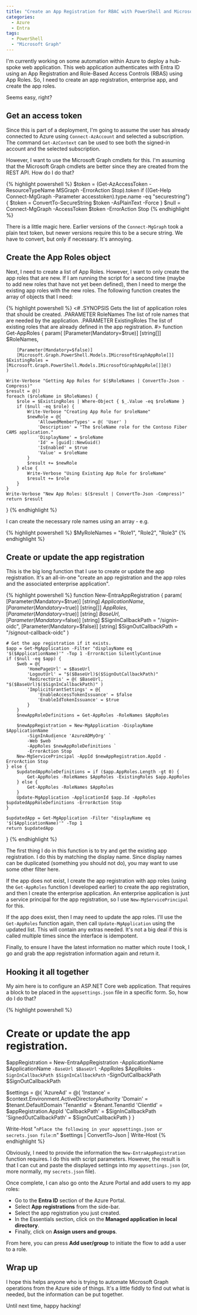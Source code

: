 ```yaml
---
title: "Create an App Registration for RBAC with PowerShell and Microsoft Graph."
categories:
  - Azure
  - Entra
tags:
  - PowerShell
  - "Microsoft Graph"
---
```


I'm currently working on some automation within Azure to deploy a hub-spoke web application.  This web application authenticates with Entra ID using an App Registration and Role-Based Access Controls (RBAS) using App Roles.  So, I need to create an app registration, enterprise app, and create the app roles.

Seems easy, right?

## Get an access token

Since this is part of a deployment, I'm going to assume the user has already connected to Azure using `Connect-AzAccount` and selected a subscription.  The command `Get-AzContext` can be used to see both the signed-in account and the selected subscription.

However, I want to use the Microsoft Graph cmdlets for this.  I'm assuming that the Microsoft Graph cmdlets are better since they are created from the REST API.  How do I do that?

{% highlight powershell %}
$token = (Get-AzAccessToken -ResourceTypeName MSGraph -ErrorAction Stop).token
if ((Get-Help Connect-MgGraph -Parameter accesstoken).type.name -eq "securestring") {
  $token = ConvertTo-SecureString $token -AsPlainText -Force
}
$null = Connect-MgGraph -AccessToken $token -ErrorAction Stop
{% endhighlight %}

There is a little magic here.  Earlier versions of the `Connect-MgGraph` took a plain text token, but newer versions require this to be a secure string.  We have to convert, but only if necessary.  It's annoying.

## Create the App Roles object

Next, I need to create a list of App Roles.  However, I want to only create the app roles that are new.  If I am running the script for a second time (maybe to add new roles that have not yet been defined), then I need to merge the existing app roles with the new roles.  The following function creates the array of objects that I need:

{% highlight powershell %}
<#
.SYNOPSIS
    Gets the list of application roles that should be created.
.PARAMETER RoleNames
    The list of role names that are needed by the application.
.PARAMETER ExistingRoles
    The list of existing roles that are already defined in the app registration.
#>
function Get-AppRoles {
    param(
        [Parameter(Mandatory=$true)]
        [string[]] $RoleNames,

        [Parameter(Mandatory=$false)]
        [Microsoft.Graph.PowerShell.Models.IMicrosoftGraphAppRole[]] $ExistingRoles = [Microsoft.Graph.PowerShell.Models.IMicrosoftGraphAppRole[]]@()
    )

    Write-Verbose "Getting App Roles for $($RoleNames | ConvertTo-Json -Compress)"
    $result = @()
    foreach ($roleName in $RoleNames) {
        $role = $ExistingRoles | Where-Object { $_.Value -eq $roleName }
        if ($null -eq $role) {
            Write-Verbose "Creating App Role for $roleName"
            $newRole = @{
                'AllowedMemberTypes' = @( 'User' )
                'Description' = "The $roleName role for the Contoso Fiber CAMS application."
                'DisplayName' = $roleName
                'Id' = [guid]::NewGuid()
                'IsEnabled' = $true
                'Value' = $roleName
            }
            $result += $newRole
        } else {
            Write-Verbose "Using Existing App Role for $roleName"
            $result += $role
        }
    }
    Write-Verbose "New App Roles: $($result | ConvertTo-Json -Compress)"
    return $result
}
{% endhighlight %}

I can create the necessary role names using an array - e.g.

{% highlight powershell %}
$MyRoleNames = "Role1", "Role2", "Role3"
{% endhighlight %}

## Create or update the app registration

This is the big long function that I use to create or update the app registration.  It's an all-in-one "create an app registration and the app roles and the associated enterprise application".

{% highlight powershell %}
function New-EntraAppRegistration {
    param(
        [Parameter(Mandatory=$true)] [string] $ApplicationName,
        [Parameter(Mandatory=$true)] [string[]] $AppRoles,
        [Parameter(Mandatory=$true)] [string] $BaseUrl,
        [Parameter(Mandatory=$false)] [string] $SignInCallbackPath = "/signin-oidc",
        [Parameter(Mandatory=$false)] [string] $SignOutCallbackPath = "/signout-callback-oidc"
    )

    # Get the app registration if it exists.
    $app = Get-MgApplication -Filter "displayName eq '$($ApplicationName)'" -Top 1 -ErrorAction SilentlyContinue
    if ($null -eq $app) {
        $web = @{
            'HomePageUrl' = $BaseUrl
            'LogoutUrl' = "$($BaseUrl)$($SignOutCallbackPath)"
            'RedirectUris' = @( $BaseUrl, "$($BaseUrl)$($SignInCallbackPath)" )
            'ImplicitGrantSettings' = @{
                'EnableAccessTokenIssuance' = $false
                'EnableIdTokenIssuance' = $true
            }
        }
        $newAppRoleDefinitions = Get-AppRoles -RoleNames $AppRoles

        $newAppRegistration = New-MgApplication -DisplayName $ApplicationName `
            -SignInAudience 'AzureADMyOrg' `
            -Web $web `
            -AppRoles $newAppRoleDefinitions `
            -ErrorAction Stop
        New-MgServicePrincipal -AppId $newAppRegistration.AppId -ErrorAction Stop
    } else {
        $updatedAppRoleDefinitions = if ($app.AppRoles.Length -gt 0) {
            Get-AppRoles -RoleNames $AppRoles -ExistingRoles $app.AppRoles
        } else {
            Get-AppRoles -RoleNames $AppRoles
        }
        Update-MgApplication -ApplicationId $app.Id -AppRoles $updatedAppRoleDefinitions -ErrorAction Stop
    }

    $updatedApp = Get-MgApplication -Filter "displayName eq '$($ApplicationName)'" -Top 1
    return $updatedApp
}
{% endhighlight %}

The first thing I do in this function is to try and get the existing app registration.  I do this by matching the display name.  Since display names can be duplicated (something you should not do), you may want to use some other filter here.

If the app does not exist, I create the app registration with app roles (using the `Get-AppRoles` function I developed earlier) to create the app registration, and then I create the enterprise application.  An enterprise application is just a service principal for the app registration, so I use `New-MgServicePrincipal` for this.

If the app does exist, then I may need to update the app roles.  I'll use the `Get-AppRoles` function again, then call `Update-MgApplication` using the updated list.  This will contain any extras needed.  It's not a big deal if this is called multiple times since the interface is idempotent.

Finally, to ensure I have the latest information no matter which route I took, I go and grab the app registration information again and return it.

## Hooking it all together

My aim here is to configure an ASP.NET Core web application.  That requires a block to be placed in the `appsettings.json` file in a specific form.  So, how do I do that?

{% highlight powershell %}
# Create or update the app registration.
$appRegistration = New-EntraAppRegistration -ApplicationName $ApplicationName `
  -BaseUrl $BaseUrl `
  -AppRoles $AppRoles `
  -SignInCallbackPath $SignInCallbackPath `
  -SignOutCallbackPath $SignOutCallbackPath

$settings = @{
    'AzureAd' = @{
        'Instance' = $context.Environment.ActiveDirectoryAuthority
        'Domain' = $tenant.DefaultDomain
        'TenantId' = $tenant.TenantId
        'ClientId' = $appRegistration.AppId
        'CallbackPath' = $SignInCallbackPath
        'SignedOutCallbackPath' = $SignOutCallbackPath
    }
}

Write-Host "`nPlace the following in your appsettings.json or secrets.json file:`n"
$settings | ConvertTo-Json | Write-Host
{% endhighlight %}

Obviously, I need to provide the information the `New-EntraAppRegistration` function requires.  I do this with script parameters.  However, the result is that I can cut and paste the displayed settings into my `appsettings.json` (or, more normally, my `secrets.json` file).

Once complete, I can also go onto the Azure Portal and add users to my app roles:

* Go to the **Entra ID** section of the Azure Portal.
* Select **App registrations** from the side-bar.
* Select the app registration you just created.
* In the Essentials section, click on the **Managed application in local directory**.
* Finally, click on **Assign users and groups**.

From here, you can press **Add user/group** to initiate the flow to add a user to a role.

## Wrap up

I hope this helps anyone who is trying to automate Microsoft Graph operations from the Azure side of things.  It's a little fiddly to find out what is needed, but the information can be put together.

Until next time, happy hacking!
